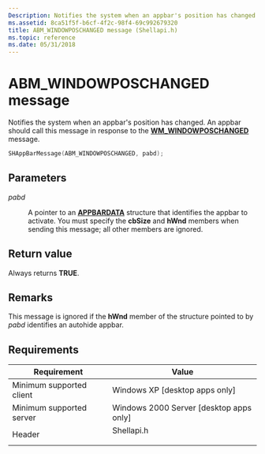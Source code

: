 ```yaml
---
Description: Notifies the system when an appbar's position has changed. An appbar should call this message in response to the WM\_WINDOWPOSCHANGED message.
ms.assetid: 8ca51f5f-b6cf-4f2c-98f4-69c992679320
title: ABM_WINDOWPOSCHANGED message (Shellapi.h)
ms.topic: reference
ms.date: 05/31/2018
---
```


# ABM\_WINDOWPOSCHANGED message

Notifies the system when an appbar's position has changed. An appbar should call this message in response to the [**WM\_WINDOWPOSCHANGED**](/windows/desktop/winmsg/wm-windowposchanged) message.


```C++
SHAppBarMessage(ABM_WINDOWPOSCHANGED, pabd); 
```



## Parameters

<dl> <dt>

*pabd* 
</dt> <dd>

A pointer to an [**APPBARDATA**](/windows/desktop/api/Shellapi/ns-shellapi-appbardata) structure that identifies the appbar to activate. You must specify the **cbSize** and **hWnd** members when sending this message; all other members are ignored.

</dd> </dl>

## Return value

Always returns **TRUE**.

## Remarks

This message is ignored if the **hWnd** member of the structure pointed to by *pabd* identifies an autohide appbar.

## Requirements



| Requirement | Value |
|-------------------------------------|---------------------------------------------------------------------------------------|
| Minimum supported client<br/> | Windows XP \[desktop apps only\]<br/>                                           |
| Minimum supported server<br/> | Windows 2000 Server \[desktop apps only\]<br/>                                  |
| Header<br/>                   | <dl> <dt>Shellapi.h</dt> </dl> |



 

